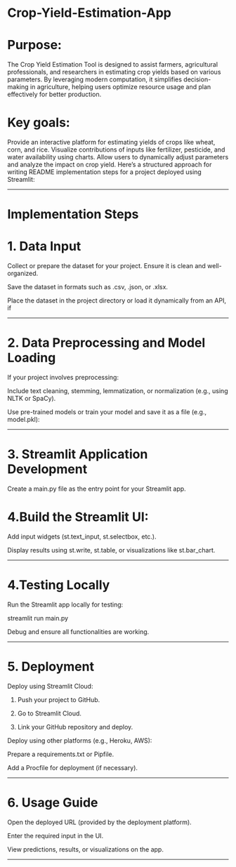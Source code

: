 # Crop-Yield-Estimation-App


# Purpose:
The Crop Yield Estimation Tool is designed to assist farmers, agricultural professionals, and researchers in estimating crop yields based on various parameters. By leveraging modern computation, it simplifies decision-making in agriculture, helping users optimize resource usage and plan effectively for better production.

# Key goals:

Provide an interactive platform for estimating yields of crops like wheat, corn, and rice.
Visualize contributions of inputs like fertilizer, pesticide, and water availability using charts.
Allow users to dynamically adjust parameters and analyze the impact on crop yield.
Here’s a structured approach for writing README implementation steps for a project deployed using Streamlit:


---

# Implementation Steps

# 1. Data Input

Collect or prepare the dataset for your project. Ensure it is clean and well-organized.

Save the dataset in formats such as .csv, .json, or .xlsx.

Place the dataset in the project directory or load it dynamically from an API, if 



---

# 2. Data Preprocessing and Model Loading

If your project involves preprocessing:

Include text cleaning, stemming, lemmatization, or normalization (e.g., using NLTK or SpaCy).


Use pre-trained models or train your model and save it as a file (e.g., model.pkl):




---

# 3. Streamlit Application Development

Create a main.py file as the entry point for your Streamlit app.

# 4.Build the Streamlit UI:

Add input widgets (st.text_input, st.selectbox, etc.).

Display results using st.write, st.table, or visualizations like st.bar_chart.



---
# 4.Testing Locally

Run the Streamlit app locally for testing:

streamlit run main.py

Debug and ensure all functionalities are working.



---

# 5. Deployment

Deploy using Streamlit Cloud:

1. Push your project to GitHub.


2. Go to Streamlit Cloud.


3. Link your GitHub repository and deploy.



Deploy using other platforms (e.g., Heroku, AWS):

Prepare a requirements.txt or Pipfile.

Add a Procfile for deployment (if necessary).




---

# 6. Usage Guide

Open the deployed URL (provided by the deployment platform).

Enter the required input in the UI.

View predictions, results, or visualizations on the app.



---






